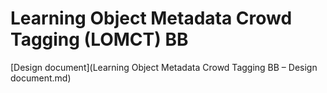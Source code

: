 # Learning Object Metadata Crowd Tagging (LOMCT) BB

[Design document](Learning Object Metadata Crowd Tagging BB – Design document.md)
